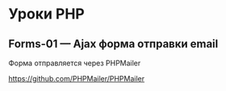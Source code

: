 # Уроки PHP

## Forms-01 — Ajax форма отправки email

Форма отправляется через PHPMailer

<https://github.com/PHPMailer/PHPMailer>